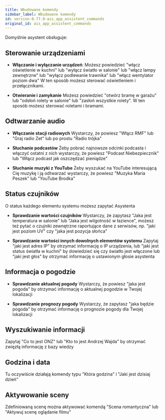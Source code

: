 ```yaml
---
title: Wbudowane komendy
sidebar_label: Wbudowane komendy
id: version-0.77.0-ais_app_assistent_commands
original_id: ais_app_assistent_commands
---
```


Domyślnie asystent obsługuje:

## Sterowanie urządzeniami

* **Włączanie i wyłączanie urządzeń**:
Możesz powiedzieć "włącz oświetlenie w kuchni" lub "wyłącz światło w salonie" lub "włącz lampy zewnętrzne" lub "wyłącz podlewanie trawnika" lub "włącz wentylator poziom dwa" W ten sposób możesz sterować oświetleniem i przełącznikami.

* **Otwieranie i zamykanie**
Możesz powiedzieć "otwórz bramę w garażu" lub "odsłoń rolety w salonie" lub "zasłoń wszystkie rolety". W ten sposób możesz sterować roletami i bramami.


## Odtwarzanie audio

* **Włączanie stacji radiowych**
Wystarczy, że powiesz "Włącz RMF" lub "Graj radio Zet" lub po prostu "Radio trójka"

* **Słuchanie podcastów**
Żeby pobrać najnowsze odcinki podcasta i włączyć ostatni z nich wystarczy, że powiesz "Podcast Niebezpiecznik" lub "Włącz podcast jak oszczędzać pieniądze"

* **Słuchanie muzyki z YouTube**
Żeby wyszukać na YouTube interesującą Cię muzykę i ją odtwarzać wystarczy, że powiesz "Muzyka Maria Peszek" lub "YouTube Brodka"


## Status czujników

O status każdego elementu systemu możesz zapytać Asystenta

* **Sprawdzanie wartości czujników**
Wystarczy, że zapytasz "Jaka jest temperatura w salonie" lub "Jaka jest wilgotność w łazience", możesz też pytać o czujniki zewnętrzne raportujące dane z serwisów, np. "jaki jest poziom UV" czy "jaka jest pozycja słońca"

* **Sprawdzanie wartości innych dowolnych elementów systemu**
Zapytaj "jaki jest adres IP" by otrzymać informację o IP urządzenia, lub "jaki jest status światła w kuchni" by dowiedzieć się czy światło jest włączone lub "jaki jest głos" by otrzymać informację o ustawionym głosie asystenta


## Informacja o pogodzie

* **Sprawdzanie aktualnej pogody**
Wystarczy, że powiesz "jaka jest pogoda" by otrzymać informację o aktualnej pogodzie w Twojej lokalizacji

* **Sprawdzanie prognozy pogody**
Wystarczy, że zapytasz "jaka będzie pogoda" by otrzymać informację o prognozie pogody dla Twojej lokalizacji

## Wyszukiwanie informacji
Zapytaj "Co to jest ONZ" lub "Kto to jest Andrzej Wajda" by otrzymać zwięzłą informację z bazy wiedzy


## Godzina i data
Tu oczywiście działają komendy typu "Która godzina" i "Jaki jest dzisiaj dzień"


## Aktywowanie sceny
Zdefiniowaną scenę można aktywować komendą "Scena romantyczna" lub "Aktywuj scenę oglądanie filmu"
